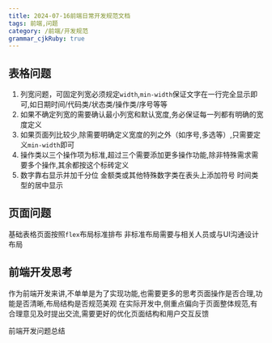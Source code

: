 ```yaml
---
title: 2024-07-16前端日常开发规范文档
tags: 前端,问题
category: /前端/开发规范
grammar_cjkRuby: true
---
```



## 表格问题

 1. 列宽问题，可固定列宽必须规定`width`,`min-width`保证文字在一行完全显示即可,如日期时间/代码类/状态类/操作类/序号等等
 2. 如果不确定列宽的需要确认最小列宽和默认宽度,务必保证每一列都有明确的宽度定义
 3. 如果页面列比较少,除需要明确定义宽度的列之外（如序号,多选等）,只需要定义`min-width`即可
 4. 操作类以三个操作项为标准,超过三个需要添加更多操作功能,除非特殊需求需要多个操作,其余都按这个标砖定义
 5. 数字靠右显示并加千分位 金额类或其他特殊数字类在表头上添加符号  时间类型的居中显示

## 页面问题
基础表格页面按照`flex`布局标准排布
非标准布局需要与相关人员或与UI沟通设计布局

## 前端开发思考
作为前端开发来讲,不单单是为了实现功能,也需要更多的思考页面操作是否合理,功能是否清晰,布局结构是否规范美观
在实际开发中,侧重点偏向于页面整体规范,有合理意见及时提出交流,需要更好的优化页面结构和用户交互反馈


前端开发问题总结